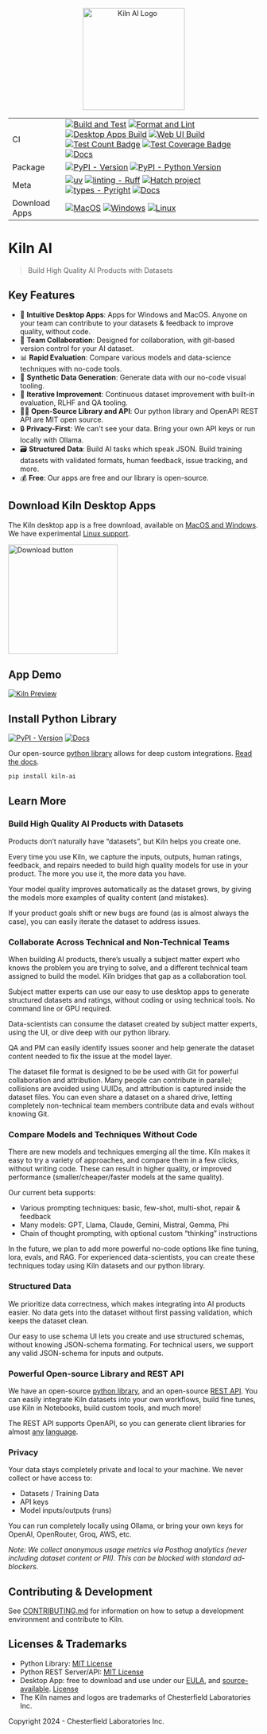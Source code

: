 <p align="center">
    <picture>
        <img width="205" alt="Kiln AI Logo" src="https://github.com/user-attachments/assets/5fbcbdf7-1feb-45c9-bd73-99a46dd0a47f">
    </picture>
</p>

|         |                                                                                                                                                                                                                                                                                                                                                                                                                                                                                                                                                                                                                                                                                                                                                                                                                                                                                                                                                                                                                                                                                                                                                                                                                                                                                                                                                               |
| ------- | ------------------------------------------------------------------------------------------------------------------------------------------------------------------------------------------------------------------------------------------------------------------------------------------------------------------------------------------------------------------------------------------------------------------------------------------------------------------------------------------------------------------------------------------------------------------------------------------------------------------------------------------------------------------------------------------------------------------------------------------------------------------------------------------------------------------------------------------------------------------------------------------------------------------------------------------------------------------------------------------------------------------------------------------------------------------------------------------------------------------------------------------------------------------------------------------------------------------------------------------------------------------------------------------------------------------------------------------------------------- |
| CI      | [![Build and Test](https://github.com/Kiln-AI/kiln/actions/workflows/build_and_test.yml/badge.svg)](https://github.com/Kiln-AI/kiln/actions/workflows/build_and_test.yml) [![Format and Lint](https://github.com/Kiln-AI/kiln/actions/workflows/format_and_lint.yml/badge.svg)](https://github.com/Kiln-AI/kiln/actions/workflows/format_and_lint.yml) [![Desktop Apps Build](https://github.com/Kiln-AI/kiln/actions/workflows/build_desktop.yml/badge.svg)](https://github.com/Kiln-AI/kiln/actions/workflows/build_desktop.yml) [![Web UI Build](https://github.com/Kiln-AI/kiln/actions/workflows/web_format_lint_build.yml/badge.svg)](https://github.com/Kiln-AI/kiln/actions/workflows/web_format_lint_build.yml) [![Test Count Badge](https://img.shields.io/endpoint?url=https://gist.githubusercontent.com/scosman/57742c1b1b60d597a6aba5d5148d728e/raw/test_count_kiln.json)](https://github.com/Kiln-AI/kiln/actions/workflows/test_count.yml) [![Test Coverage Badge](https://img.shields.io/endpoint?url=https://gist.githubusercontent.com/scosman/57742c1b1b60d597a6aba5d5148d728e/raw/library_coverage_kiln.json)](https://github.com/Kiln-AI/kiln/actions/workflows/test_count.yml) [![Docs](https://github.com/Kiln-AI/Kiln/actions/workflows/build_docs.yml/badge.svg)](https://github.com/Kiln-AI/Kiln/actions/workflows/build_docs.yml) |
| Package | [![PyPI - Version](https://img.shields.io/pypi/v/kiln-ai.svg?logo=pypi&label=PyPI&logoColor=gold)](https://pypi.org/project/kiln-ai/) [![PyPI - Python Version](https://img.shields.io/pypi/pyversions/kiln-ai.svg?logo=python&label=Python&logoColor=gold)](https://pypi.org/project/kiln-ai/)                                                                                                                                                                                                                                                                                                                                                                                                                                                                                                                                                                                                                                                                                                                                                                                                                                                                                                                                                                                                                                                               |
| Meta    | [![uv](https://img.shields.io/endpoint?url=https://raw.githubusercontent.com/astral-sh/uv/main/assets/badge/v0.json)](https://github.com/astral-sh/uv) [![linting - Ruff](https://img.shields.io/endpoint?url=https://raw.githubusercontent.com/astral-sh/ruff/main/assets/badge/v2.json)](https://github.com/astral-sh/ruff) [![Hatch project](https://img.shields.io/badge/%F0%9F%A5%9A-Hatch-4051b5.svg)](https://github.com/pypa/hatch) [![types - Pyright](https://img.shields.io/badge/types-pyright-blue.svg)](https://github.com/microsoft/pyright) [![Docs](https://img.shields.io/badge/docs-pdoc-blue)](https://kiln-ai.github.io/Kiln/kiln_core_docs/index.html)                                                                                                                                                                                                                                                                                                                                                                                                                                                                                                                                                                                                                                                                                  |
| Download Apps    | [![MacOS](https://img.shields.io/badge/MacOS-black?logo=apple)](https://github.com/Kiln-AI/Kiln/releases/latest) [![Windows](https://img.shields.io/badge/Windows-0067b8.svg?logo=data:image/svg%2bxml;base64,PD94bWwgdmVyc2lvbj0iMS4wIiBlbmNvZGluZz0idXRmLTgiPz4KPHN2ZyBmaWxsPSIjZmZmIiB2aWV3Qm94PSIwIDAgMzIgMzIiIHZlcnNpb249IjEuMSIgeG1sbnM9Imh0dHA6Ly93d3cudzMub3JnLzIwMDAvc3ZnIj4KPHBhdGggZD0iTTE2Ljc0MiAxNi43NDJ2MTQuMjUzaDE0LjI1M3YtMTQuMjUzek0xLjAwNCAxNi43NDJ2MTQuMjUzaDE0LjI1NnYtMTQuMjUzek0xNi43NDIgMS4wMDR2MTQuMjU2aDE0LjI1M3YtMTQuMjU2ek0xLjAwNCAxLjAwNHYxNC4yNTZoMTQuMjU2di0xNC4yNTZ6Ij48L3BhdGg+Cjwvc3ZnPg==)](https://github.com/Kiln-AI/Kiln/releases/latest) [![Linux](https://img.shields.io/badge/Linux-Experimental-blue)](https://github.com/Kiln-AI/Kiln/releases/latest)                                                                                                                                                                                                                                                                                                                                                                                                                                                                                                                                                                                                                                                                                |

# Kiln AI

> Build High Quality AI Products with Datasets

## Key Features

- 🚀 **Intuitive Desktop Apps**: Apps for Windows and MacOS. Anyone on your team can contribute to your datasets & feedback to improve quality, without code.
- 🤝 **Team Collaboration**: Designed for collaboration, with git-based version control for your AI dataset.
- 📊 **Rapid Evaluation**: Compare various models and data-science techniques with no-code tools.
- 🤖 **Synthetic Data Generation**: Generate data with our no-code visual tooling.
- 🔄 **Iterative Improvement**: Continuous dataset improvement with built-in evaluation, RLHF and QA tooling.
- 🧑‍💻 **Open-Source Library and API**: Our python library and OpenAPI REST API are MIT open source.
- 🔒 **Privacy-First**: We can't see your data. Bring your own API keys or run locally with Ollama.
- 🗃️ **Structured Data**: Build AI tasks which speak JSON. Build training datasets with validated formats, human feedback, issue tracking, and more.
- 💰 **Free**: Our apps are free and our library is open-source.

## Download Kiln Desktop Apps

The Kiln desktop app is a free download, available on [MacOS and Windows](https://github.com/Kiln-AI/Kiln/releases/latest). We have experimental [Linux support](https://github.com/Kiln-AI/Kiln/releases/latest).

[<img width="220" alt="Download button" src="https://github.com/user-attachments/assets/f6045c20-4fc6-4446-a743-8f5890bcce38">](https://github.com/Kiln-AI/Kiln/releases/latest)

## App Demo

<a href="https://github.com/user-attachments/assets/a0a8b410-2b11-4a63-93cb-95493e049382">
<img alt="Kiln Preview" src="https://github.com/user-attachments/assets/51db632b-be98-4fc6-a31c-0ba6fd54dcbb">
</a>

## Install Python Library

[![PyPI - Version](https://img.shields.io/pypi/v/kiln-ai.svg?logo=pypi&label=PyPI&logoColor=gold)](https://pypi.org/project/kiln-ai/) [![Docs](https://img.shields.io/badge/docs-pdoc-blue)](https://kiln-ai.github.io/Kiln/kiln_core_docs/index.html)

Our open-source [python library](https://pypi.org/project/kiln-ai/) allows for deep custom integrations. [Read the docs](https://kiln-ai.github.io/Kiln/kiln_core_docs/index.html).

```bash
pip install kiln-ai
```

## Learn More

### Build High Quality AI Products with Datasets

Products don’t naturally have “datasets”, but Kiln helps you create one.

Every time you use Kiln, we capture the inputs, outputs, human ratings, feedback, and repairs needed to build high quality models for use in your product. The more you use it, the more data you have.

Your model quality improves automatically as the dataset grows, by giving the models more examples of quality content (and mistakes).

If your product goals shift or new bugs are found (as is almost always the case), you can easily iterate the dataset to address issues.

### Collaborate Across Technical and Non-Technical Teams

When building AI products, there’s usually a subject matter expert who knows the problem you are trying to solve, and a different technical team assigned to build the model. Kiln bridges that gap as a collaboration tool.

Subject matter experts can use our easy to use desktop apps to generate structured datasets and ratings, without coding or using technical tools. No command line or GPU required.

Data-scientists can consume the dataset created by subject matter experts, using the UI, or dive deep with our python library.

QA and PM can easily identify issues sooner and help generate the dataset content needed to fix the issue at the model layer.

The dataset file format is designed to be be used with Git for powerful collaboration and attribution. Many people can contribute in parallel; collisions are avoided using UUIDs, and attribution is captured inside the dataset files. You can even share a dataset on a shared drive, letting completely non-technical team members contribute data and evals without knowing Git.

### Compare Models and Techniques Without Code

There are new models and techniques emerging all the time. Kiln makes it easy to try a variety of approaches, and compare them in a few clicks, without writing code. These can result in higher quality, or improved performance (smaller/cheaper/faster models at the same quality).

Our current beta supports:

- Various prompting techniques: basic, few-shot, multi-shot, repair & feedback
- Many models: GPT, Llama, Claude, Gemini, Mistral, Gemma, Phi
- Chain of thought prompting, with optional custom “thinking” instructions

In the future, we plan to add more powerful no-code options like fine tuning, lora, evals, and RAG. For experienced data-scientists, you can create these techniques today using Kiln datasets and our python library.

### Structured Data

We prioritize data correctness, which makes integrating into AI products easier. No data gets into the dataset without first passing validation, which keeps the dataset clean.

Our easy to use schema UI lets you create and use structured schemas, without knowing JSON-schema formating. For technical users, we support any valid JSON-schema for inputs and outputs.

### Powerful Open-source Library and REST API

We have an open-source [python library](https://pypi.org/project/kiln-ai/), and an open-source [REST API](https://pypi.org/project/kiln-server/). You can easily integrate Kiln datasets into your own workflows, build fine tunes, use Kiln in Notebooks, build custom tools, and much more!

The REST API supports OpenAPI, so you can generate client libraries for almost [any](https://github.com/swagger-api/swagger-codegen) [language](https://openapi-generator.tech/docs/generators).

### Privacy

Your data stays completely private and local to your machine. We never collect or have access to:

- Datasets / Training Data
- API keys
- Model inputs/outputs (runs)

You can run completely locally using Ollama, or bring your own keys for OpenAI, OpenRouter, Groq, AWS, etc.

_Note: We collect anonymous usage metrics via Posthog analytics (never including dataset content or PII). This can be blocked with standard ad-blockers._

## Contributing & Development

See [CONTRIBUTING.md](CONTRIBUTING.md) for information on how to setup a development environment and contribute to Kiln.

## Licenses & Trademarks

- Python Library: [MIT License](libs/core/LICENSE.txt)
- Python REST Server/API: [MIT License](libs/server/LICENSE.txt)
- Desktop App: free to download and use under our [EULA](app/EULA.md), and [source-available](/app). [License](app/LICENSE.txt)
- The Kiln names and logos are trademarks of Chesterfield Laboratories Inc.

Copyright 2024 - Chesterfield Laboratories Inc.

